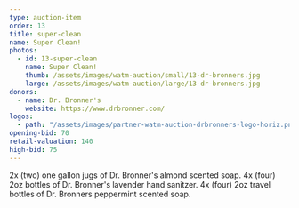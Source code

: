 ```yaml
---
type: auction-item
order: 13
title: super-clean
name: Super Clean!
photos:
  - id: 13-super-clean
    name: Super Clean!
    thumb: /assets/images/watm-auction/small/13-dr-bronners.jpg
    large: /assets/images/watm-auction/large/13-dr-bronners.jpg
donors:
  - name: Dr. Bronner's
    website: https://www.drbronner.com/
logos:
  - path: "/assets/images/partner-watm-auction-drbronners-logo-horiz.png"
opening-bid: 70
retail-valuation: 140
high-bid: 75
---
```


2x (two) one gallon jugs of Dr. Bronner's almond scented soap. 4x (four) 2oz bottles of Dr. Bronner's lavender hand sanitzer. 4x (four) 2oz travel bottles of Dr. Bronners peppermint scented soap.
